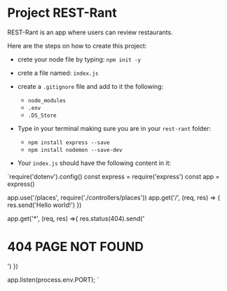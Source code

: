 # Project REST-Rant

REST-Rant is an app where users can review restaurants.  

Here are the steps on how to create this project:
- crete your node file by typing: `npm init -y`
- crete a file named: `index.js`
- create a `.gitignore` file and add to it the following:
    - `node_modules`
    - `.env`
    - `.DS_Store`
- Type in your terminal making sure you are in your `rest-rant` folder:
    - `npm install express --save`
    - `npm install nodemon --save-dev`

 - Your `index.js` should have the following content in it:

`require('dotenv').config()
const express = require('express')
const app = express()

app.use('/places', require('./controllers/places'))
app.get('/', (req, res) => {
    res.send('Hello world!')
})

app.get('*', (req, res) =>{
    res.status(404).send('<h1>404 PAGE NOT FOUND</h1>')
})

app.listen(process.env.PORT); `





